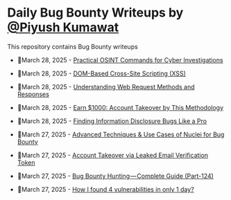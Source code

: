 # Daily Bug Bounty Writeups by [@Piyush Kumawat](https://twitter.com/piyush_supiy) 
This repository contains Bug Bounty writeups

<!-- BLOG-POST-LIST:START -->
 - 💯March 28, 2025 - [Practical OSINT Commands for Cyber Investigations](https://medium.com/@paritoshblogs/practical-osint-commands-for-cyber-investigations-3e6b039b4b4b?source=rss------bug_bounty-5) 

 - 💯March 28, 2025 - [DOM-Based Cross-Site Scripting &lpar;XSS&rpar;](https://medium.com/@anandrishav2228/dom-based-cross-site-scripting-xss-828c223a80f3?source=rss------bug_bounty-5) 

 - 💯March 28, 2025 - [Understanding Web Request Methods and Responses](https://medium.com/@aashifm/understanding-web-request-methods-and-responses-4a7abc8e1cba?source=rss------bug_bounty-5) 

 - 💯March 28, 2025 - [Earn $1000: Account Takeover by This Methodology](https://infosecwriteups.com/earn-1000-account-takeover-by-this-methodology-cc1cbf6d9eae?source=rss------bug_bounty-5) 

 - 💯March 28, 2025 - [Finding Information Disclosure Bugs Like a Pro](https://osintteam.blog/finding-information-disclosure-bugs-like-a-pro-19f9840d3f63?source=rss------bug_bounty-5) 

 - 💯March 27, 2025 - [Advanced Techniques &amp; Use Cases of Nuclei for Bug Bounty](https://cyberw1ng.medium.com/advanced-techniques-use-cases-of-nuclei-for-bug-bounty-22be32c09d1b?source=rss------bug_bounty-5) 

 - 💯March 27, 2025 - [Account Takeover via Leaked Email Verification Token](https://medium.com/@kalvik/account-takeover-via-leaked-email-verification-token-2612fef3e2d4?source=rss------bug_bounty-5) 

 - 💯March 27, 2025 - [Bug Bounty Hunting — Complete Guide &lpar;Part-124&rpar;](https://medium.com/@rafid19/bug-bounty-hunting-complete-guide-part-124-5dcab5e4c9a1?source=rss------bug_bounty-5) 

 - 💯March 27, 2025 - [How I found 4 vulnerabilities in only 1 day?](https://systemweakness.com/how-i-found-4-vulnerabilities-in-only-1-day-473a870b583a?source=rss------bug_bounty-5) 
<!-- BLOG-POST-LIST:END -->
